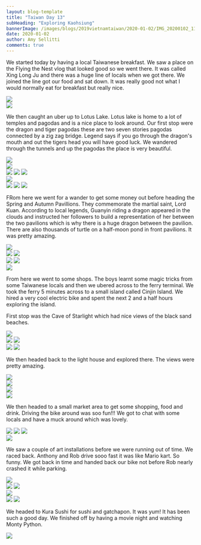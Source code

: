 ```yaml
---
layout: blog-template
title: "Taiwan Day 13"
subHeading: "Exploring Kaohsiung"
bannerImage: /images/blogs/2019vietnamtaiwan/2020-01-02/IMG_20200102_112047.jpg_compressed.JPEG
date: 2020-01-02
author: Amy Sellitti
comments: true
---
```


We started today by having a local Taiwanese breakfast. We saw a place on the Flying the Nest vlog that looked good so we went there. It was called Xing Long Ju and there was a huge line of locals when we got there. We joined the line got our food and sat down. It was really good not what I would normally eat for breakfast but really nice. 

<div class="center-image"><img src="/images/blogs/2019vietnamtaiwan/2020-01-02/IMG_20200102_102602.jpg_compressed.JPEG" /></div>
<div class="center-image"><img src="/images/blogs/2019vietnamtaiwan/2020-01-02/IMG_20200102_104412.jpg_compressed.JPEG" /></div>

We then caught an uber up to Lotus Lake. Lotus lake is home to a lot of temples and pagodas and is a nice place to look around. Our first stop were the dragon and tiger pagodas these are two seven stories pagodas connected by a zig zag bridge. Legend says if you go through the dragon's mouth and out the tigers head you will have good luck. We wandered through the tunnels and up the pagodas the place is very beautiful.

<div class="center-image"><img src="/images/blogs/2019vietnamtaiwan/2020-01-02/IMG_20200102_111550.jpg_compressed.JPEG" /></div>
<div class="center-image"><img src="/images/blogs/2019vietnamtaiwan/2020-01-02/IMG_20200102_112047.jpg_compressed.JPEG" /></div>
<div class="grid-2w-1l">
  <img src="/images/blogs/2019vietnamtaiwan/2020-01-02/IMG_20200102_112859.jpg_compressed.JPEG"/>
  <img src="/images/blogs/2019vietnamtaiwan/2020-01-02/20200102132818_IMG_4055.jpg_compressed.JPEG"/>
  <img src="/images/blogs/2019vietnamtaiwan/2020-01-02/20200102133513_IMG_4077.jpg_compressed.JPEG"/>
</div>
<div class="center-image"><img src="/images/blogs/2019vietnamtaiwan/2020-01-02/20200102134443_IMG_4089.jpg_compressed.JPEG" /></div>
<div class="grid-3c">
  <img src="/images/blogs/2019vietnamtaiwan/2020-01-02/IMG_20200102_112105.jpg_compressed.JPEG"/>
  <img src="/images/blogs/2019vietnamtaiwan/2020-01-02/20200102134240_IMG_4086.jpg_compressed.JPEG"/>
  <img src="/images/blogs/2019vietnamtaiwan/2020-01-02/IMG_20200102_112125.jpg_compressed.JPEG"/>
</div>

FRom here we went for a wander to get some money out before heading the Spring and Autumn Pavillions. They commemorate the martial saint, Lord Kuan. According to local legends, Guanyin riding a dragon appeared in the clouds and instructed her followers to build a representation of her between the two pavilions which is why there is a huge dragon between the pavilion. There are also thousands of turtle on a half-moon pond in front pavilions. It was pretty amazing. 

<div class="center-image"><img src="/images/blogs/2019vietnamtaiwan/2020-01-02/20200102144542_IMG_4117.jpg_compressed.JPEG" /></div>
<div class="grid-2c">
  <img src="/images/blogs/2019vietnamtaiwan/2020-01-02/20200102144613_IMG_4119.jpg_compressed.JPEG"/>
  <img src="/images/blogs/2019vietnamtaiwan/2020-01-02/IMG_4114.JPG_compressed.JPEG"/>
</div>
<div class="grid-2c">
  <img src="/images/blogs/2019vietnamtaiwan/2020-01-02/20200102150703_IMG_4132.jpg_compressed.JPEG"/>
  <img src="/images/blogs/2019vietnamtaiwan/2020-01-02/20200102144805_IMG_4126.jpg_compressed.JPEG"/>
</div>
<div class="center-image"><img src="/images/blogs/2019vietnamtaiwan/2020-01-02/20200102151142_IMG_4135.jpg_compressed.JPEG" /></div>

From here we went to some shops. The boys learnt some magic tricks from some Taiwanese locals and then we ubered across to the ferry terminal. We took the ferry 5 minutes across to a small island called Cinjin Island. We hired a very cool electric bike and spent the next 2 and a half hours exploring the island.

First stop was the Cave of Starlight which had nice views of the black sand beaches.
<div class="center-image"><img src="/images/blogs/2019vietnamtaiwan/2020-01-02/20200102164659_IMG_4138.jpg_compressed.JPEG" /></div>
<div class="grid-2c">
  <img src="/images/blogs/2019vietnamtaiwan/2020-01-02/20200102165614_IMG_4149.jpg_compressed.JPEG"/>
  <img src="/images/blogs/2019vietnamtaiwan/2020-01-02/IMG_4140.JPG_compressed.JPEG"/>
</div>
<div class="grid-2c">
  <img src="/images/blogs/2019vietnamtaiwan/2020-01-02/IMG_4152.JPG_compressed.JPEG"/>
  <img src="/images/blogs/2019vietnamtaiwan/2020-01-02/IMG_4153.JPG_compressed.JPEG"/>
</div>

We then headed back to the light house and explored there. The views were pretty amazing. 

<div class="center-image"><img src="/images/blogs/2019vietnamtaiwan/2020-01-02/20200102171204_IMG_4162.jpg_compressed.JPEG" /></div>
<div class="center-image"><img src="/images/blogs/2019vietnamtaiwan/2020-01-02/20200102172753_IMG_4164.jpg_compressed.JPEG" /></div>
<div class="center-image"><img src="/images/blogs/2019vietnamtaiwan/2020-01-02/IMG_20200102_153410.jpg_compressed.JPEG" /></div>
<div class="center-image"><img src="/images/blogs/2019vietnamtaiwan/2020-01-02/IMG_4171.JPG_compressed.JPEG" /></div>

We then headed to a small market area to get some shopping, food and drink. Driving the bike around was soo fun!!! We got to chat with some locals and have a muck around which was lovely. 

<div class="grid-1l-2w">
  <img src="/images/blogs/2019vietnamtaiwan/2020-01-02/IMG_20200102_160838.jpg_compressed.JPEG"/>
  <img src="/images/blogs/2019vietnamtaiwan/2020-01-02/20200102175931_IMG_4174.jpg_compressed.JPEG"/>
  <img src="/images/blogs/2019vietnamtaiwan/2020-01-02/IMG_4182.JPG_compressed.JPEG"/>
</div>
<div class="center-image"><img src="/images/blogs/2019vietnamtaiwan/2020-01-02/IMG_20200102_163447.jpg_compressed.JPEG" /></div>

We saw a couple of art installations before we were running out of time. We raced back. Anthony and Rob drive sooo fast it was like Mario kart. So funny. We got back in time and handed back our bike not before Rob nearly crashed it while parking. 

<div class="center-image"><img src="/images/blogs/2019vietnamtaiwan/2020-01-02/20200102184650_IMG_4193.jpg_compressed.JPEG" /></div>
<div class="grid-2c">
  <img src="/images/blogs/2019vietnamtaiwan/2020-01-02/20200102184742_IMG_4194.jpg_compressed.JPEG"/>
  <img src="/images/blogs/2019vietnamtaiwan/2020-01-02/IMG_4189.JPG_compressed.JPEG"/>
</div>
<div class="center-image"><img src="/images/blogs/2019vietnamtaiwan/2020-01-02/20200102185245_IMG_4197.jpg_compressed.JPEG" /></div>
<div class="grid-2c">
  <img src="/images/blogs/2019vietnamtaiwan/2020-01-02/IMG_4202.JPG_compressed.JPEG"/>
  <img src="/images/blogs/2019vietnamtaiwan/2020-01-02/IMG_4200.JPG_compressed.JPEG"/>
</div>

We headed to Kura Sushi for sushi and gatchapon. It was yum! It has been such a good day. We finished off by having a movie night and watching Monty Python.

<div class="center-image"><img src="/images/blogs/2019vietnamtaiwan/2020-01-02/IMG_20200102_181531.jpg_compressed.JPEG" /></div>
